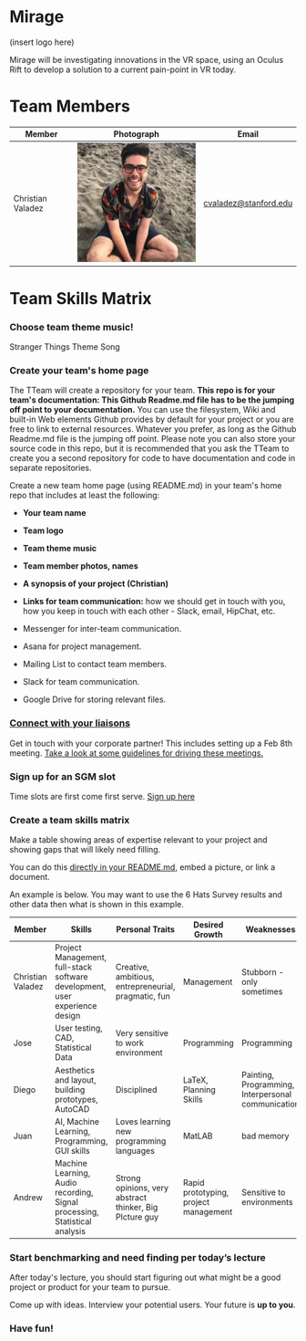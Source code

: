 # Mirage

(insert logo here)

Mirage will be investigating innovations in the VR space, using an Oculus Rift to develop a solution to a current pain-point in VR today. 

# Team Members 
| Member | Photograph | Email |
| --- | --- | --- |
Christian Valadez | ![Christian](./teamImages/christianValadez.png) | cvaladez@stanford.edu | 

# Team Skills Matrix

### Choose team theme music!
Stranger Things Theme Song 

### Create your team's home page
The TTeam will create a repository for your team. **This repo is for your team's documentation: This Github Readme.md file has to be the jumping off point to your documentation.**  You can use the filesystem, Wiki and built-in Web elements Github provides by default for your project or you are free to link to external resources. Whatever you prefer, as long as the Github Readme.md file is the jumping off point. Please note you can also store your source code in this repo, but it is recommended that you ask the TTeam to create you a second repository for code to have documentation and code in separate repositories.

Create a new team home page (using README.md) in your team's home repo that includes at least the following:
- **Your team name**
- **Team logo**
- **Team theme music**
- **Team member photos, names**
- **A synopsis of your project (Christian)**


- **Links for team communication:** how we should get in touch with you, how you keep in touch with each other - Slack, email, HipChat, etc.
- Messenger for inter-team communication.
- Asana for project management. 
- Mailing List to contact team members. 
- Slack for team communication. 
- Google Drive for storing relevant files. 

    
### [Connect with your liaisons](https://github.com/cs210/Home/blob/master/Assignments/02-Startup%20Your%20Team/connect-with-liasons.md)
Get in touch with your corporate partner! This includes setting up a Feb 8th meeting. [Take a look at some guidelines for driving these meetings.](https://github.com/cs210/Home/blob/master/Assignments/02-Startup%20Your%20Team/manage-liason-meetings.md)

### Sign up for an SGM slot
Time slots are first come first serve. [Sign up here](https://docs.google.com/spreadsheets/d/1UIy2GOnzW_kTHBPd24EZuRE-jZQpa7kv-x4bA2ZnaC0/edit#gid=0)

### Create a team skills matrix
Make a table showing areas of expertise relevant to your project and showing gaps that will likely need filling. 

You can do this [directly in your README.md](https://github.com/adam-p/markdown-here/wiki/Markdown-Cheatsheet#tables), embed a picture, or link a document.

An example is below. You may want to use the 6 Hats Survey results and other data then what is shown in this example.

| Member | Skills | Personal Traits | Desired Growth | Weaknesses
| --- | --- | --- | --- | ---
Christian Valadez | Project Management, full-stack software development, user experience design | Creative, ambitious, entrepreneurial, pragmatic, fun | Management | Stubborn - only sometimes
Jose | User testing, CAD, Statistical Data | Very sensitive to work environment | Programming | Programming
Diego | Aesthetics and layout, building prototypes, AutoCAD | Disciplined | LaTeX, Planning Skills | Painting, Programming, Interpersonal communication
Juan | AI, Machine Learning, Programming, GUI skills | Loves learning new programming languages | MatLAB | bad memory
Andrew | Machine Learning, Audio recording, Signal processing, Statistical analysis | Strong opinions, very abstract thinker, Big PIcture guy | Rapid prototyping, project management | Sensitive to environments



### Start benchmarking and need finding per today’s lecture
After today's lecture, you should start figuring out what might be a good project or product for your team to pursue. 

Come up with ideas. Interview your potential users. Your future is **up to you**.

### Have fun!